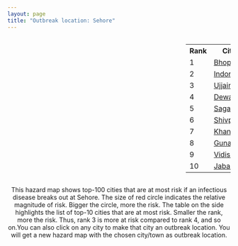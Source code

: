 ```yaml
---
layout: page
title: "Outbreak location: Sehore"
---
```

<div style="width: 100%; overflow: auto;">
<div style="width: 75%; float: left;">
<div id="mapid">
<script src="https://buda-magenta.github.io/hazard_map/load_map.js"></script>

<script>
var marker_outbreak = L.marker([23.115688, 77.066239],{"autoPan": true}).addTo(map); marker_outbreak.bindTooltip("Sehore").openTooltip();

var circle_1 = L.circle([23.258486, 77.401989], {"pane": "markerPane", "color": "red", "fill": true, "fillOpacity": 0.2, "fillRule": "evenodd", "lineCap": "round", "lineJoin": "round", "opacity": 1.0, "radius": 126875, "stroke": true, "weight": 3}).addTo(map);
circle_1.bindTooltip("Bhopal<br>rank: 1<br>hazard index: 0.126875")
circle_1.bindPopup('<a href="https://buda-magenta.github.io/hazard_map/Bhopal">Bhopal</a>')

var circle_2 = L.circle([22.720362, 75.868200], {"pane": "markerPane", "color": "red", "fill": true, "fillOpacity": 0.2, "fillRule": "evenodd", "lineCap": "round", "lineJoin": "round", "opacity": 1.0, "radius": 99525, "stroke": true, "weight": 3}).addTo(map);
circle_2.bindTooltip("Indore<br>rank: 2<br>hazard index: 0.099526")
circle_2.bindPopup('<a href="https://buda-magenta.github.io/hazard_map/Indore">Indore</a>')

var circle_3 = L.circle([23.174597, 75.785142], {"pane": "markerPane", "color": "red", "fill": true, "fillOpacity": 0.2, "fillRule": "evenodd", "lineCap": "round", "lineJoin": "round", "opacity": 1.0, "radius": 47608, "stroke": true, "weight": 3}).addTo(map);
circle_3.bindTooltip("Ujjain<br>rank: 3<br>hazard index: 0.047609")
circle_3.bindPopup('<a href="https://buda-magenta.github.io/hazard_map/Ujjain">Ujjain</a>')

var circle_4 = L.circle([23.000000, 76.166667], {"pane": "markerPane", "color": "red", "fill": true, "fillOpacity": 0.2, "fillRule": "evenodd", "lineCap": "round", "lineJoin": "round", "opacity": 1.0, "radius": 14692, "stroke": true, "weight": 3}).addTo(map);
circle_4.bindTooltip("Dewas<br>rank: 4<br>hazard index: 0.014692")
circle_4.bindPopup('<a href="https://buda-magenta.github.io/hazard_map/Dewas">Dewas</a>')

var circle_5 = L.circle([23.809612, 78.759114], {"pane": "markerPane", "color": "red", "fill": true, "fillOpacity": 0.2, "fillRule": "evenodd", "lineCap": "round", "lineJoin": "round", "opacity": 1.0, "radius": 10514, "stroke": true, "weight": 3}).addTo(map);
circle_5.bindTooltip("Sagar<br>rank: 5<br>hazard index: 0.010515")
circle_5.bindPopup('<a href="https://buda-magenta.github.io/hazard_map/Sagar">Sagar</a>')

var circle_6 = L.circle([25.375241, 77.828119], {"pane": "markerPane", "color": "red", "fill": true, "fillOpacity": 0.2, "fillRule": "evenodd", "lineCap": "round", "lineJoin": "round", "opacity": 1.0, "radius": 8869, "stroke": true, "weight": 3}).addTo(map);
circle_6.bindTooltip("Shivpuri<br>rank: 6<br>hazard index: 0.008869")
circle_6.bindPopup('<a href="https://buda-magenta.github.io/hazard_map/Shivpuri">Shivpuri</a>')

var circle_7 = L.circle([21.977864, 76.568828], {"pane": "markerPane", "color": "red", "fill": true, "fillOpacity": 0.2, "fillRule": "evenodd", "lineCap": "round", "lineJoin": "round", "opacity": 1.0, "radius": 6721, "stroke": true, "weight": 3}).addTo(map);
circle_7.bindTooltip("Khandwa<br>rank: 7<br>hazard index: 0.006721")
circle_7.bindPopup('<a href="https://buda-magenta.github.io/hazard_map/Khandwa">Khandwa</a>')

var circle_8 = L.circle([24.500000, 77.500000], {"pane": "markerPane", "color": "red", "fill": true, "fillOpacity": 0.2, "fillRule": "evenodd", "lineCap": "round", "lineJoin": "round", "opacity": 1.0, "radius": 6061, "stroke": true, "weight": 3}).addTo(map);
circle_8.bindTooltip("Guna<br>rank: 8<br>hazard index: 0.006061")
circle_8.bindPopup('<a href="https://buda-magenta.github.io/hazard_map/Guna">Guna</a>')

var circle_9 = L.circle([23.916667, 78.000000], {"pane": "markerPane", "color": "red", "fill": true, "fillOpacity": 0.2, "fillRule": "evenodd", "lineCap": "round", "lineJoin": "round", "opacity": 1.0, "radius": 6004, "stroke": true, "weight": 3}).addTo(map);
circle_9.bindTooltip("Vidisha<br>rank: 9<br>hazard index: 0.006004")
circle_9.bindPopup('<a href="https://buda-magenta.github.io/hazard_map/Vidisha">Vidisha</a>')

var circle_10 = L.circle([23.160894, 79.949770], {"pane": "markerPane", "color": "red", "fill": true, "fillOpacity": 0.2, "fillRule": "evenodd", "lineCap": "round", "lineJoin": "round", "opacity": 1.0, "radius": 5230, "stroke": true, "weight": 3}).addTo(map);
circle_10.bindTooltip("Jabalpur<br>rank: 10<br>hazard index: 0.005230")
circle_10.bindPopup('<a href="https://buda-magenta.github.io/hazard_map/Jabalpur">Jabalpur</a>')

var circle_11 = L.circle([26.915458, 75.818982], {"pane": "markerPane", "color": "red", "fill": true, "fillOpacity": 0.2, "fillRule": "evenodd", "lineCap": "round", "lineJoin": "round", "opacity": 1.0, "radius": 4974, "stroke": true, "weight": 3}).addTo(map);
circle_11.bindTooltip("Jaipur<br>rank: 11<br>hazard index: 0.004975")
circle_11.bindPopup('<a href="https://buda-magenta.github.io/hazard_map/Jaipur">Jaipur</a>')

var circle_12 = L.circle([22.600150, 77.926645], {"pane": "markerPane", "color": "red", "fill": true, "fillOpacity": 0.2, "fillRule": "evenodd", "lineCap": "round", "lineJoin": "round", "opacity": 1.0, "radius": 4964, "stroke": true, "weight": 3}).addTo(map);
circle_12.bindTooltip("Hoshangabad<br>rank: 12<br>hazard index: 0.004964")
circle_12.bindPopup('<a href="https://buda-magenta.github.io/hazard_map/Hoshangabad">Hoshangabad</a>')

var circle_13 = L.circle([23.587548, 75.675679], {"pane": "markerPane", "color": "red", "fill": true, "fillOpacity": 0.2, "fillRule": "evenodd", "lineCap": "round", "lineJoin": "round", "opacity": 1.0, "radius": 4579, "stroke": true, "weight": 3}).addTo(map);
circle_13.bindTooltip("Nagda<br>rank: 13<br>hazard index: 0.004579")
circle_13.bindPopup('<a href="https://buda-magenta.github.io/hazard_map/Nagda">Nagda</a>')

var circle_14 = L.circle([23.480592, 74.917790], {"pane": "markerPane", "color": "red", "fill": true, "fillOpacity": 0.2, "fillRule": "evenodd", "lineCap": "round", "lineJoin": "round", "opacity": 1.0, "radius": 4300, "stroke": true, "weight": 3}).addTo(map);
circle_14.bindTooltip("Ratlam<br>rank: 14<br>hazard index: 0.004300")
circle_14.bindPopup('<a href="https://buda-magenta.github.io/hazard_map/Ratlam">Ratlam</a>')

var circle_15 = L.circle([21.879616, 77.875681], {"pane": "markerPane", "color": "red", "fill": true, "fillOpacity": 0.2, "fillRule": "evenodd", "lineCap": "round", "lineJoin": "round", "opacity": 1.0, "radius": 3530, "stroke": true, "weight": 3}).addTo(map);
circle_15.bindTooltip("Betul<br>rank: 15<br>hazard index: 0.003531")
circle_15.bindPopup('<a href="https://buda-magenta.github.io/hazard_map/Betul">Betul</a>')

var circle_16 = L.circle([21.818774, 75.606458], {"pane": "markerPane", "color": "red", "fill": true, "fillOpacity": 0.2, "fillRule": "evenodd", "lineCap": "round", "lineJoin": "round", "opacity": 1.0, "radius": 2352, "stroke": true, "weight": 3}).addTo(map);
circle_16.bindTooltip("Khargone<br>rank: 16<br>hazard index: 0.002353")
circle_16.bindPopup('<a href="https://buda-magenta.github.io/hazard_map/Khargone">Khargone</a>')

var circle_17 = L.circle([26.203725, 78.157363], {"pane": "markerPane", "color": "red", "fill": true, "fillOpacity": 0.2, "fillRule": "evenodd", "lineCap": "round", "lineJoin": "round", "opacity": 1.0, "radius": 2198, "stroke": true, "weight": 3}).addTo(map);
circle_17.bindTooltip("Gwalior<br>rank: 17<br>hazard index: 0.002199")
circle_17.bindPopup('<a href="https://buda-magenta.github.io/hazard_map/Gwalior">Gwalior</a>')

var circle_18 = L.circle([28.651718, 77.221939], {"pane": "markerPane", "color": "red", "fill": true, "fillOpacity": 0.2, "fillRule": "evenodd", "lineCap": "round", "lineJoin": "round", "opacity": 1.0, "radius": 2100, "stroke": true, "weight": 3}).addTo(map);
circle_18.bindTooltip("Delhi<br>rank: 18<br>hazard index: 0.002101")
circle_18.bindPopup('<a href="https://buda-magenta.github.io/hazard_map/Delhi">Delhi</a>')

var circle_19 = L.circle([23.021624, 72.579707], {"pane": "markerPane", "color": "red", "fill": true, "fillOpacity": 0.2, "fillRule": "evenodd", "lineCap": "round", "lineJoin": "round", "opacity": 1.0, "radius": 1557, "stroke": true, "weight": 3}).addTo(map);
circle_19.bindTooltip("Ahmedabad<br>rank: 19<br>hazard index: 0.001558")
circle_19.bindPopup('<a href="https://buda-magenta.github.io/hazard_map/Ahmedabad">Ahmedabad</a>')

var circle_20 = L.circle([19.075990, 72.877393], {"pane": "markerPane", "color": "red", "fill": true, "fillOpacity": 0.2, "fillRule": "evenodd", "lineCap": "round", "lineJoin": "round", "opacity": 1.0, "radius": 1513, "stroke": true, "weight": 3}).addTo(map);
circle_20.bindTooltip("Mumbai<br>rank: 20<br>hazard index: 0.001514")
circle_20.bindPopup('<a href="https://buda-magenta.github.io/hazard_map/Mumbai">Mumbai</a>')

var circle_21 = L.circle([25.531031, 78.652689], {"pane": "markerPane", "color": "red", "fill": true, "fillOpacity": 0.2, "fillRule": "evenodd", "lineCap": "round", "lineJoin": "round", "opacity": 1.0, "radius": 1412, "stroke": true, "weight": 3}).addTo(map);
circle_21.bindTooltip("Jhansi<br>rank: 21<br>hazard index: 0.001412")
circle_21.bindPopup('<a href="https://buda-magenta.github.io/hazard_map/Jhansi">Jhansi</a>')

var circle_22 = L.circle([24.500000, 81.000000], {"pane": "markerPane", "color": "red", "fill": true, "fillOpacity": 0.2, "fillRule": "evenodd", "lineCap": "round", "lineJoin": "round", "opacity": 1.0, "radius": 1281, "stroke": true, "weight": 3}).addTo(map);
circle_22.bindTooltip("Satna<br>rank: 22<br>hazard index: 0.001282")
circle_22.bindPopup('<a href="https://buda-magenta.github.io/hazard_map/Satna">Satna</a>')

var circle_23 = L.circle([21.149813, 79.082056], {"pane": "markerPane", "color": "red", "fill": true, "fillOpacity": 0.2, "fillRule": "evenodd", "lineCap": "round", "lineJoin": "round", "opacity": 1.0, "radius": 1207, "stroke": true, "weight": 3}).addTo(map);
circle_23.bindTooltip("Nagpur<br>rank: 23<br>hazard index: 0.001208")
circle_23.bindPopup('<a href="https://buda-magenta.github.io/hazard_map/Nagpur">Nagpur</a>')

var circle_24 = L.circle([23.833962, 80.392456], {"pane": "markerPane", "color": "red", "fill": true, "fillOpacity": 0.2, "fillRule": "evenodd", "lineCap": "round", "lineJoin": "round", "opacity": 1.0, "radius": 1103, "stroke": true, "weight": 3}).addTo(map);
circle_24.bindTooltip("Murwara<br>rank: 24<br>hazard index: 0.001104")
circle_24.bindPopup('<a href="https://buda-magenta.github.io/hazard_map/Murwara">Murwara</a>')

var circle_25 = L.circle([24.759267, 81.655000], {"pane": "markerPane", "color": "red", "fill": true, "fillOpacity": 0.2, "fillRule": "evenodd", "lineCap": "round", "lineJoin": "round", "opacity": 1.0, "radius": 1058, "stroke": true, "weight": 3}).addTo(map);
circle_25.bindTooltip("Rewa<br>rank: 25<br>hazard index: 0.001058")
circle_25.bindPopup('<a href="https://buda-magenta.github.io/hazard_map/Rewa">Rewa</a>')

var circle_26 = L.circle([23.750000, 79.583333], {"pane": "markerPane", "color": "red", "fill": true, "fillOpacity": 0.2, "fillRule": "evenodd", "lineCap": "round", "lineJoin": "round", "opacity": 1.0, "radius": 1044, "stroke": true, "weight": 3}).addTo(map);
circle_26.bindTooltip("Damoh<br>rank: 26<br>hazard index: 0.001045")
circle_26.bindPopup('<a href="https://buda-magenta.github.io/hazard_map/Damoh">Damoh</a>')

var circle_27 = L.circle([25.196826, 76.000893], {"pane": "markerPane", "color": "red", "fill": true, "fillOpacity": 0.2, "fillRule": "evenodd", "lineCap": "round", "lineJoin": "round", "opacity": 1.0, "radius": 981, "stroke": true, "weight": 3}).addTo(map);
circle_27.bindTooltip("Kota<br>rank: 27<br>hazard index: 0.000981")
circle_27.bindPopup('<a href="https://buda-magenta.github.io/hazard_map/Kota">Kota</a>')

var circle_28 = L.circle([22.139831, 78.809645], {"pane": "markerPane", "color": "red", "fill": true, "fillOpacity": 0.2, "fillRule": "evenodd", "lineCap": "round", "lineJoin": "round", "opacity": 1.0, "radius": 795, "stroke": true, "weight": 3}).addTo(map);
circle_28.bindTooltip("Chhindwara<br>rank: 28<br>hazard index: 0.000796")
circle_28.bindPopup('<a href="https://buda-magenta.github.io/hazard_map/Chhindwara">Chhindwara</a>')

var circle_29 = L.circle([21.237947, 81.633683], {"pane": "markerPane", "color": "red", "fill": true, "fillOpacity": 0.2, "fillRule": "evenodd", "lineCap": "round", "lineJoin": "round", "opacity": 1.0, "radius": 672, "stroke": true, "weight": 3}).addTo(map);
circle_29.bindTooltip("Raipur<br>rank: 29<br>hazard index: 0.000672")
circle_29.bindPopup('<a href="https://buda-magenta.github.io/hazard_map/Raipur">Raipur</a>')

var circle_30 = L.circle([22.383333, 82.133333], {"pane": "markerPane", "color": "red", "fill": true, "fillOpacity": 0.2, "fillRule": "evenodd", "lineCap": "round", "lineJoin": "round", "opacity": 1.0, "radius": 659, "stroke": true, "weight": 3}).addTo(map);
circle_30.bindTooltip("Bilaspur<br>rank: 30<br>hazard index: 0.000659")
circle_30.bindPopup('<a href="https://buda-magenta.github.io/hazard_map/Bilaspur">Bilaspur</a>')

var circle_31 = L.circle([12.979120, 77.591300], {"pane": "markerPane", "color": "red", "fill": true, "fillOpacity": 0.2, "fillRule": "evenodd", "lineCap": "round", "lineJoin": "round", "opacity": 1.0, "radius": 597, "stroke": true, "weight": 3}).addTo(map);
circle_31.bindTooltip("Bangalore<br>rank: 31<br>hazard index: 0.000597")
circle_31.bindPopup('<a href="https://buda-magenta.github.io/hazard_map/Bangalore">Bangalore</a>')

var circle_32 = L.circle([18.521428, 73.854454], {"pane": "markerPane", "color": "red", "fill": true, "fillOpacity": 0.2, "fillRule": "evenodd", "lineCap": "round", "lineJoin": "round", "opacity": 1.0, "radius": 518, "stroke": true, "weight": 3}).addTo(map);
circle_32.bindTooltip("Pune<br>rank: 32<br>hazard index: 0.000518")
circle_32.bindPopup('<a href="https://buda-magenta.github.io/hazard_map/Pune">Pune</a>')

var circle_33 = L.circle([24.700385, 78.518668], {"pane": "markerPane", "color": "red", "fill": true, "fillOpacity": 0.2, "fillRule": "evenodd", "lineCap": "round", "lineJoin": "round", "opacity": 1.0, "radius": 444, "stroke": true, "weight": 3}).addTo(map);
circle_33.bindTooltip("Lalitpur<br>rank: 33<br>hazard index: 0.000445")
circle_33.bindPopup('<a href="https://buda-magenta.github.io/hazard_map/Lalitpur">Lalitpur</a>')

var circle_34 = L.circle([24.265131, 75.387182], {"pane": "markerPane", "color": "red", "fill": true, "fillOpacity": 0.2, "fillRule": "evenodd", "lineCap": "round", "lineJoin": "round", "opacity": 1.0, "radius": 425, "stroke": true, "weight": 3}).addTo(map);
circle_34.bindTooltip("Mandsaur<br>rank: 34<br>hazard index: 0.000425")
circle_34.bindPopup('<a href="https://buda-magenta.github.io/hazard_map/Mandsaur">Mandsaur</a>')

var circle_35 = L.circle([24.917151, 76.696403], {"pane": "markerPane", "color": "red", "fill": true, "fillOpacity": 0.2, "fillRule": "evenodd", "lineCap": "round", "lineJoin": "round", "opacity": 1.0, "radius": 418, "stroke": true, "weight": 3}).addTo(map);
circle_35.bindTooltip("Baran<br>rank: 35<br>hazard index: 0.000418")
circle_35.bindPopup('<a href="https://buda-magenta.github.io/hazard_map/Baran">Baran</a>')

var circle_36 = L.circle([20.993276, 75.839983], {"pane": "markerPane", "color": "red", "fill": true, "fillOpacity": 0.2, "fillRule": "evenodd", "lineCap": "round", "lineJoin": "round", "opacity": 1.0, "radius": 416, "stroke": true, "weight": 3}).addTo(map);
circle_36.bindTooltip("Bhusawal<br>rank: 36<br>hazard index: 0.000416")
circle_36.bindPopup('<a href="https://buda-magenta.github.io/hazard_map/Bhusawal">Bhusawal</a>')

var circle_37 = L.circle([17.388786, 78.461065], {"pane": "markerPane", "color": "red", "fill": true, "fillOpacity": 0.2, "fillRule": "evenodd", "lineCap": "round", "lineJoin": "round", "opacity": 1.0, "radius": 413, "stroke": true, "weight": 3}).addTo(map);
circle_37.bindTooltip("Hyderabad<br>rank: 37<br>hazard index: 0.000413")
circle_37.bindPopup('<a href="https://buda-magenta.github.io/hazard_map/Hyderabad">Hyderabad</a>')

var circle_38 = L.circle([26.469100, 74.639000], {"pane": "markerPane", "color": "red", "fill": true, "fillOpacity": 0.2, "fillRule": "evenodd", "lineCap": "round", "lineJoin": "round", "opacity": 1.0, "radius": 387, "stroke": true, "weight": 3}).addTo(map);
circle_38.bindTooltip("Ajmer<br>rank: 38<br>hazard index: 0.000387")
circle_38.bindPopup('<a href="https://buda-magenta.github.io/hazard_map/Ajmer">Ajmer</a>')

var circle_39 = L.circle([26.269722, 82.994425], {"pane": "markerPane", "color": "red", "fill": true, "fillOpacity": 0.2, "fillRule": "evenodd", "lineCap": "round", "lineJoin": "round", "opacity": 1.0, "radius": 381, "stroke": true, "weight": 3}).addTo(map);
circle_39.bindTooltip("Burhanpur<br>rank: 39<br>hazard index: 0.000382")
circle_39.bindPopup('<a href="https://buda-magenta.github.io/hazard_map/Burhanpur">Burhanpur</a>')

var circle_40 = L.circle([26.296772, 73.035143], {"pane": "markerPane", "color": "red", "fill": true, "fillOpacity": 0.2, "fillRule": "evenodd", "lineCap": "round", "lineJoin": "round", "opacity": 1.0, "radius": 322, "stroke": true, "weight": 3}).addTo(map);
circle_40.bindTooltip("Jodhpur<br>rank: 40<br>hazard index: 0.000323")
circle_40.bindPopup('<a href="https://buda-magenta.github.io/hazard_map/Jodhpur">Jodhpur</a>')

var circle_41 = L.circle([26.838100, 80.934600], {"pane": "markerPane", "color": "red", "fill": true, "fillOpacity": 0.2, "fillRule": "evenodd", "lineCap": "round", "lineJoin": "round", "opacity": 1.0, "radius": 320, "stroke": true, "weight": 3}).addTo(map);
circle_41.bindTooltip("Lucknow<br>rank: 41<br>hazard index: 0.000321")
circle_41.bindPopup('<a href="https://buda-magenta.github.io/hazard_map/Lucknow">Lucknow</a>')

var circle_42 = L.circle([13.083694, 80.270186], {"pane": "markerPane", "color": "red", "fill": true, "fillOpacity": 0.2, "fillRule": "evenodd", "lineCap": "round", "lineJoin": "round", "opacity": 1.0, "radius": 311, "stroke": true, "weight": 3}).addTo(map);
circle_42.bindTooltip("Chennai<br>rank: 42<br>hazard index: 0.000312")
circle_42.bindPopup('<a href="https://buda-magenta.github.io/hazard_map/Chennai">Chennai</a>')

var circle_43 = L.circle([22.305199, 70.802833], {"pane": "markerPane", "color": "red", "fill": true, "fillOpacity": 0.2, "fillRule": "evenodd", "lineCap": "round", "lineJoin": "round", "opacity": 1.0, "radius": 286, "stroke": true, "weight": 3}).addTo(map);
circle_43.bindTooltip("Rajkot<br>rank: 43<br>hazard index: 0.000287")
circle_43.bindPopup('<a href="https://buda-magenta.github.io/hazard_map/Rajkot">Rajkot</a>')

var circle_44 = L.circle([26.460914, 80.321759], {"pane": "markerPane", "color": "red", "fill": true, "fillOpacity": 0.2, "fillRule": "evenodd", "lineCap": "round", "lineJoin": "round", "opacity": 1.0, "radius": 281, "stroke": true, "weight": 3}).addTo(map);
circle_44.bindTooltip("Kanpur<br>rank: 44<br>hazard index: 0.000282")
circle_44.bindPopup('<a href="https://buda-magenta.github.io/hazard_map/Kanpur">Kanpur</a>')

var circle_45 = L.circle([21.170200, 72.831100], {"pane": "markerPane", "color": "red", "fill": true, "fillOpacity": 0.2, "fillRule": "evenodd", "lineCap": "round", "lineJoin": "round", "opacity": 1.0, "radius": 277, "stroke": true, "weight": 3}).addTo(map);
circle_45.bindTooltip("Surat<br>rank: 45<br>hazard index: 0.000278")
circle_45.bindPopup('<a href="https://buda-magenta.github.io/hazard_map/Surat">Surat</a>')

var circle_46 = L.circle([25.488773, 74.699613], {"pane": "markerPane", "color": "red", "fill": true, "fillOpacity": 0.2, "fillRule": "evenodd", "lineCap": "round", "lineJoin": "round", "opacity": 1.0, "radius": 256, "stroke": true, "weight": 3}).addTo(map);
circle_46.bindTooltip("Bhilwara<br>rank: 46<br>hazard index: 0.000257")
circle_46.bindPopup('<a href="https://buda-magenta.github.io/hazard_map/Bhilwara">Bhilwara</a>')

var circle_47 = L.circle([15.398403, 73.812918], {"pane": "markerPane", "color": "red", "fill": true, "fillOpacity": 0.2, "fillRule": "evenodd", "lineCap": "round", "lineJoin": "round", "opacity": 1.0, "radius": 252, "stroke": true, "weight": 3}).addTo(map);
circle_47.bindTooltip("Vasco Da Gama<br>rank: 47<br>hazard index: 0.000252")
circle_47.bindPopup('<a href="https://buda-magenta.github.io/hazard_map/Vasco_Da_Gama">Vasco Da Gama</a>')

var circle_48 = L.circle([19.169335, 77.311013], {"pane": "markerPane", "color": "red", "fill": true, "fillOpacity": 0.2, "fillRule": "evenodd", "lineCap": "round", "lineJoin": "round", "opacity": 1.0, "radius": 230, "stroke": true, "weight": 3}).addTo(map);
circle_48.bindTooltip("Nanded Waghala<br>rank: 48<br>hazard index: 0.000231")
circle_48.bindPopup('<a href="https://buda-magenta.github.io/hazard_map/Nanded_Waghala">Nanded Waghala</a>')

var circle_49 = L.circle([24.462465, 74.850114], {"pane": "markerPane", "color": "red", "fill": true, "fillOpacity": 0.2, "fillRule": "evenodd", "lineCap": "round", "lineJoin": "round", "opacity": 1.0, "radius": 220, "stroke": true, "weight": 3}).addTo(map);
circle_49.bindTooltip("Nimach<br>rank: 49<br>hazard index: 0.000220")
circle_49.bindPopup('<a href="https://buda-magenta.github.io/hazard_map/Nimach">Nimach</a>')

var circle_50 = L.circle([24.500000, 74.500000], {"pane": "markerPane", "color": "red", "fill": true, "fillOpacity": 0.2, "fillRule": "evenodd", "lineCap": "round", "lineJoin": "round", "opacity": 1.0, "radius": 204, "stroke": true, "weight": 3}).addTo(map);
circle_50.bindTooltip("Chittaurgarh<br>rank: 50<br>hazard index: 0.000205")
circle_50.bindPopup('<a href="https://buda-magenta.github.io/hazard_map/Chittaurgarh">Chittaurgarh</a>')

var circle_51 = L.circle([22.541418, 88.357691], {"pane": "markerPane", "color": "red", "fill": true, "fillOpacity": 0.2, "fillRule": "evenodd", "lineCap": "round", "lineJoin": "round", "opacity": 1.0, "radius": 189, "stroke": true, "weight": 3}).addTo(map);
circle_51.bindTooltip("Kolkata<br>rank: 51<br>hazard index: 0.000189")
circle_51.bindPopup('<a href="https://buda-magenta.github.io/hazard_map/Kolkata">Kolkata</a>')

var circle_52 = L.circle([27.175255, 78.009816], {"pane": "markerPane", "color": "red", "fill": true, "fillOpacity": 0.2, "fillRule": "evenodd", "lineCap": "round", "lineJoin": "round", "opacity": 1.0, "radius": 183, "stroke": true, "weight": 3}).addTo(map);
circle_52.bindTooltip("Agra<br>rank: 52<br>hazard index: 0.000184")
circle_52.bindPopup('<a href="https://buda-magenta.github.io/hazard_map/Agra">Agra</a>')

var circle_53 = L.circle([25.335649, 83.007629], {"pane": "markerPane", "color": "red", "fill": true, "fillOpacity": 0.2, "fillRule": "evenodd", "lineCap": "round", "lineJoin": "round", "opacity": 1.0, "radius": 175, "stroke": true, "weight": 3}).addTo(map);
circle_53.bindTooltip("Varanasi<br>rank: 53<br>hazard index: 0.000176")
circle_53.bindPopup('<a href="https://buda-magenta.github.io/hazard_map/Varanasi">Varanasi</a>')

var circle_54 = L.circle([20.843512, 75.525927], {"pane": "markerPane", "color": "red", "fill": true, "fillOpacity": 0.2, "fillRule": "evenodd", "lineCap": "round", "lineJoin": "round", "opacity": 1.0, "radius": 174, "stroke": true, "weight": 3}).addTo(map);
circle_54.bindTooltip("Jalgaon<br>rank: 54<br>hazard index: 0.000175")
circle_54.bindPopup('<a href="https://buda-magenta.github.io/hazard_map/Jalgaon">Jalgaon</a>')

var circle_55 = L.circle([25.438130, 81.833800], {"pane": "markerPane", "color": "red", "fill": true, "fillOpacity": 0.2, "fillRule": "evenodd", "lineCap": "round", "lineJoin": "round", "opacity": 1.0, "radius": 168, "stroke": true, "weight": 3}).addTo(map);
circle_55.bindTooltip("Allahabad<br>rank: 55<br>hazard index: 0.000169")
circle_55.bindPopup('<a href="https://buda-magenta.github.io/hazard_map/Allahabad">Allahabad</a>')

var circle_56 = L.circle([21.199035, 81.397955], {"pane": "markerPane", "color": "red", "fill": true, "fillOpacity": 0.2, "fillRule": "evenodd", "lineCap": "round", "lineJoin": "round", "opacity": 1.0, "radius": 167, "stroke": true, "weight": 3}).addTo(map);
circle_56.bindTooltip("Durg<br>rank: 56<br>hazard index: 0.000168")
circle_56.bindPopup('<a href="https://buda-magenta.github.io/hazard_map/Durg">Durg</a>')

var circle_57 = L.circle([24.578721, 73.686257], {"pane": "markerPane", "color": "red", "fill": true, "fillOpacity": 0.2, "fillRule": "evenodd", "lineCap": "round", "lineJoin": "round", "opacity": 1.0, "radius": 150, "stroke": true, "weight": 3}).addTo(map);
circle_57.bindTooltip("Udaipur<br>rank: 57<br>hazard index: 0.000151")
circle_57.bindPopup('<a href="https://buda-magenta.github.io/hazard_map/Udaipur">Udaipur</a>')

var circle_58 = L.circle([28.015929, 73.317137], {"pane": "markerPane", "color": "red", "fill": true, "fillOpacity": 0.2, "fillRule": "evenodd", "lineCap": "round", "lineJoin": "round", "opacity": 1.0, "radius": 140, "stroke": true, "weight": 3}).addTo(map);
circle_58.bindTooltip("Bikaner<br>rank: 58<br>hazard index: 0.000140")
circle_58.bindPopup('<a href="https://buda-magenta.github.io/hazard_map/Bikaner">Bikaner</a>')

var circle_59 = L.circle([25.609324, 85.123525], {"pane": "markerPane", "color": "red", "fill": true, "fillOpacity": 0.2, "fillRule": "evenodd", "lineCap": "round", "lineJoin": "round", "opacity": 1.0, "radius": 131, "stroke": true, "weight": 3}).addTo(map);
circle_59.bindTooltip("Patna<br>rank: 59<br>hazard index: 0.000132")
circle_59.bindPopup('<a href="https://buda-magenta.github.io/hazard_map/Patna">Patna</a>')

var circle_60 = L.circle([21.154541, 77.644296], {"pane": "markerPane", "color": "red", "fill": true, "fillOpacity": 0.2, "fillRule": "evenodd", "lineCap": "round", "lineJoin": "round", "opacity": 1.0, "radius": 131, "stroke": true, "weight": 3}).addTo(map);
circle_60.bindTooltip("Amravati<br>rank: 60<br>hazard index: 0.000131")
circle_60.bindPopup('<a href="https://buda-magenta.github.io/hazard_map/Amravati">Amravati</a>')

var circle_61 = L.circle([22.297314, 73.194257], {"pane": "markerPane", "color": "red", "fill": true, "fillOpacity": 0.2, "fillRule": "evenodd", "lineCap": "round", "lineJoin": "round", "opacity": 1.0, "radius": 128, "stroke": true, "weight": 3}).addTo(map);
circle_61.bindTooltip("Vadodara<br>rank: 61<br>hazard index: 0.000128")
circle_61.bindPopup('<a href="https://buda-magenta.github.io/hazard_map/Vadodara">Vadodara</a>')

var circle_62 = L.circle([20.761862, 77.192172], {"pane": "markerPane", "color": "red", "fill": true, "fillOpacity": 0.2, "fillRule": "evenodd", "lineCap": "round", "lineJoin": "round", "opacity": 1.0, "radius": 126, "stroke": true, "weight": 3}).addTo(map);
circle_62.bindTooltip("Akola<br>rank: 62<br>hazard index: 0.000126")
circle_62.bindPopup('<a href="https://buda-magenta.github.io/hazard_map/Akola">Akola</a>')

var circle_63 = L.circle([16.508759, 80.618510], {"pane": "markerPane", "color": "red", "fill": true, "fillOpacity": 0.2, "fillRule": "evenodd", "lineCap": "round", "lineJoin": "round", "opacity": 1.0, "radius": 120, "stroke": true, "weight": 3}).addTo(map);
circle_63.bindTooltip("Vijayawada<br>rank: 63<br>hazard index: 0.000121")
circle_63.bindPopup('<a href="https://buda-magenta.github.io/hazard_map/Vijayawada">Vijayawada</a>')

var circle_64 = L.circle([26.588559, 74.861097], {"pane": "markerPane", "color": "red", "fill": true, "fillOpacity": 0.2, "fillRule": "evenodd", "lineCap": "round", "lineJoin": "round", "opacity": 1.0, "radius": 110, "stroke": true, "weight": 3}).addTo(map);
circle_64.bindTooltip("Kishangarh<br>rank: 64<br>hazard index: 0.000111")
circle_64.bindPopup('<a href="https://buda-magenta.github.io/hazard_map/Kishangarh">Kishangarh</a>')

var circle_65 = L.circle([26.229141, 76.304533], {"pane": "markerPane", "color": "red", "fill": true, "fillOpacity": 0.2, "fillRule": "evenodd", "lineCap": "round", "lineJoin": "round", "opacity": 1.0, "radius": 109, "stroke": true, "weight": 3}).addTo(map);
circle_65.bindTooltip("Sawai Madhopur<br>rank: 65<br>hazard index: 0.000110")
circle_65.bindPopup('<a href="https://buda-magenta.github.io/hazard_map/Sawai_Madhopur">Sawai Madhopur</a>')

var circle_66 = L.circle([23.493079, 74.348402], {"pane": "markerPane", "color": "red", "fill": true, "fillOpacity": 0.2, "fillRule": "evenodd", "lineCap": "round", "lineJoin": "round", "opacity": 1.0, "radius": 106, "stroke": true, "weight": 3}).addTo(map);
circle_66.bindTooltip("Banswara<br>rank: 66<br>hazard index: 0.000106")
circle_66.bindPopup('<a href="https://buda-magenta.github.io/hazard_map/Banswara">Banswara</a>')

var circle_67 = L.circle([19.194329, 72.970178], {"pane": "markerPane", "color": "red", "fill": true, "fillOpacity": 0.2, "fillRule": "evenodd", "lineCap": "round", "lineJoin": "round", "opacity": 1.0, "radius": 104, "stroke": true, "weight": 3}).addTo(map);
circle_67.bindTooltip("Thane<br>rank: 67<br>hazard index: 0.000105")
circle_67.bindPopup('<a href="https://buda-magenta.github.io/hazard_map/Thane">Thane</a>')

var circle_68 = L.circle([24.197443, 82.666145], {"pane": "markerPane", "color": "red", "fill": true, "fillOpacity": 0.2, "fillRule": "evenodd", "lineCap": "round", "lineJoin": "round", "opacity": 1.0, "radius": 99, "stroke": true, "weight": 3}).addTo(map);
circle_68.bindTooltip("Singrauli<br>rank: 68<br>hazard index: 0.000100")
circle_68.bindPopup('<a href="https://buda-magenta.github.io/hazard_map/Singrauli">Singrauli</a>')

var circle_69 = L.circle([28.402979, 77.310384], {"pane": "markerPane", "color": "red", "fill": true, "fillOpacity": 0.2, "fillRule": "evenodd", "lineCap": "round", "lineJoin": "round", "opacity": 1.0, "radius": 90, "stroke": true, "weight": 3}).addTo(map);
circle_69.bindTooltip("Faridabad<br>rank: 69<br>hazard index: 0.000090")
circle_69.bindPopup('<a href="https://buda-magenta.github.io/hazard_map/Faridabad">Faridabad</a>')

var circle_70 = L.circle([17.723128, 83.301284], {"pane": "markerPane", "color": "red", "fill": true, "fillOpacity": 0.2, "fillRule": "evenodd", "lineCap": "round", "lineJoin": "round", "opacity": 1.0, "radius": 86, "stroke": true, "weight": 3}).addTo(map);
circle_70.bindTooltip("Visakhapatnam<br>rank: 70<br>hazard index: 0.000086")
circle_70.bindPopup('<a href="https://buda-magenta.github.io/hazard_map/Visakhapatnam">Visakhapatnam</a>')

var circle_71 = L.circle([26.122147, 75.663754], {"pane": "markerPane", "color": "red", "fill": true, "fillOpacity": 0.2, "fillRule": "evenodd", "lineCap": "round", "lineJoin": "round", "opacity": 1.0, "radius": 77, "stroke": true, "weight": 3}).addTo(map);
circle_71.bindTooltip("Tonk<br>rank: 71<br>hazard index: 0.000078")
circle_71.bindPopup('<a href="https://buda-magenta.github.io/hazard_map/Tonk">Tonk</a>')

var circle_72 = L.circle([20.011247, 73.790236], {"pane": "markerPane", "color": "red", "fill": true, "fillOpacity": 0.2, "fillRule": "evenodd", "lineCap": "round", "lineJoin": "round", "opacity": 1.0, "radius": 76, "stroke": true, "weight": 3}).addTo(map);
circle_72.bindTooltip("Nashik<br>rank: 72<br>hazard index: 0.000076")
circle_72.bindPopup('<a href="https://buda-magenta.github.io/hazard_map/Nashik">Nashik</a>')

var circle_73 = L.circle([27.639077, 76.614452], {"pane": "markerPane", "color": "red", "fill": true, "fillOpacity": 0.2, "fillRule": "evenodd", "lineCap": "round", "lineJoin": "round", "opacity": 1.0, "radius": 74, "stroke": true, "weight": 3}).addTo(map);
circle_73.bindTooltip("Alwar<br>rank: 73<br>hazard index: 0.000074")
circle_73.bindPopup('<a href="https://buda-magenta.github.io/hazard_map/Alwar">Alwar</a>')

var circle_74 = L.circle([21.517410, 70.464275], {"pane": "markerPane", "color": "red", "fill": true, "fillOpacity": 0.2, "fillRule": "evenodd", "lineCap": "round", "lineJoin": "round", "opacity": 1.0, "radius": 71, "stroke": true, "weight": 3}).addTo(map);
circle_74.bindTooltip("Junagadh<br>rank: 74<br>hazard index: 0.000071")
circle_74.bindPopup('<a href="https://buda-magenta.github.io/hazard_map/Junagadh">Junagadh</a>')

var circle_75 = L.circle([17.980609, 79.598212], {"pane": "markerPane", "color": "red", "fill": true, "fillOpacity": 0.2, "fillRule": "evenodd", "lineCap": "round", "lineJoin": "round", "opacity": 1.0, "radius": 65, "stroke": true, "weight": 3}).addTo(map);
circle_75.bindTooltip("Warangal<br>rank: 75<br>hazard index: 0.000065")
circle_75.bindPopup('<a href="https://buda-magenta.github.io/hazard_map/Warangal">Warangal</a>')

var circle_76 = L.circle([27.209822, 79.048137], {"pane": "markerPane", "color": "red", "fill": true, "fillOpacity": 0.2, "fillRule": "evenodd", "lineCap": "round", "lineJoin": "round", "opacity": 1.0, "radius": 64, "stroke": true, "weight": 3}).addTo(map);
circle_76.bindTooltip("Mainpuri<br>rank: 76<br>hazard index: 0.000064")
circle_76.bindPopup('<a href="https://buda-magenta.github.io/hazard_map/Mainpuri">Mainpuri</a>')

var circle_77 = L.circle([22.689507, 72.871520], {"pane": "markerPane", "color": "red", "fill": true, "fillOpacity": 0.2, "fillRule": "evenodd", "lineCap": "round", "lineJoin": "round", "opacity": 1.0, "radius": 60, "stroke": true, "weight": 3}).addTo(map);
circle_77.bindTooltip("Nadiad<br>rank: 77<br>hazard index: 0.000061")
circle_77.bindPopup('<a href="https://buda-magenta.github.io/hazard_map/Nadiad">Nadiad</a>')

var circle_78 = L.circle([20.259399, 76.976203], {"pane": "markerPane", "color": "red", "fill": true, "fillOpacity": 0.2, "fillRule": "evenodd", "lineCap": "round", "lineJoin": "round", "opacity": 1.0, "radius": 58, "stroke": true, "weight": 3}).addTo(map);
circle_78.bindTooltip("Malegaon<br>rank: 78<br>hazard index: 0.000058")
circle_78.bindPopup('<a href="https://buda-magenta.github.io/hazard_map/Malegaon">Malegaon</a>')

var circle_79 = L.circle([18.627929, 73.800983], {"pane": "markerPane", "color": "red", "fill": true, "fillOpacity": 0.2, "fillRule": "evenodd", "lineCap": "round", "lineJoin": "round", "opacity": 1.0, "radius": 57, "stroke": true, "weight": 3}).addTo(map);
circle_79.bindTooltip("Pimpri Chinchwad<br>rank: 79<br>hazard index: 0.000058")
circle_79.bindPopup('<a href="https://buda-magenta.github.io/hazard_map/Pimpri_Chinchwad">Pimpri Chinchwad</a>')

var circle_80 = L.circle([22.558499, 72.962563], {"pane": "markerPane", "color": "red", "fill": true, "fillOpacity": 0.2, "fillRule": "evenodd", "lineCap": "round", "lineJoin": "round", "opacity": 1.0, "radius": 55, "stroke": true, "weight": 3}).addTo(map);
circle_80.bindTooltip("Anand<br>rank: 80<br>hazard index: 0.000055")
circle_80.bindPopup('<a href="https://buda-magenta.github.io/hazard_map/Anand">Anand</a>')

var circle_81 = L.circle([30.909016, 75.851601], {"pane": "markerPane", "color": "red", "fill": true, "fillOpacity": 0.2, "fillRule": "evenodd", "lineCap": "round", "lineJoin": "round", "opacity": 1.0, "radius": 54, "stroke": true, "weight": 3}).addTo(map);
circle_81.bindTooltip("Ludhiana<br>rank: 81<br>hazard index: 0.000055")
circle_81.bindPopup('<a href="https://buda-magenta.github.io/hazard_map/Ludhiana">Ludhiana</a>')

var circle_82 = L.circle([23.122634, 83.198189], {"pane": "markerPane", "color": "red", "fill": true, "fillOpacity": 0.2, "fillRule": "evenodd", "lineCap": "round", "lineJoin": "round", "opacity": 1.0, "radius": 54, "stroke": true, "weight": 3}).addTo(map);
circle_82.bindTooltip("Ambikapur<br>rank: 82<br>hazard index: 0.000054")
circle_82.bindPopup('<a href="https://buda-magenta.github.io/hazard_map/Ambikapur">Ambikapur</a>')

var circle_83 = L.circle([19.250000, 74.750000], {"pane": "markerPane", "color": "red", "fill": true, "fillOpacity": 0.2, "fillRule": "evenodd", "lineCap": "round", "lineJoin": "round", "opacity": 1.0, "radius": 53, "stroke": true, "weight": 3}).addTo(map);
circle_83.bindTooltip("Ahmadnagar<br>rank: 83<br>hazard index: 0.000054")
circle_83.bindPopup('<a href="https://buda-magenta.github.io/hazard_map/Ahmadnagar">Ahmadnagar</a>')

var circle_84 = L.circle([27.662826, 75.027926], {"pane": "markerPane", "color": "red", "fill": true, "fillOpacity": 0.2, "fillRule": "evenodd", "lineCap": "round", "lineJoin": "round", "opacity": 1.0, "radius": 53, "stroke": true, "weight": 3}).addTo(map);
circle_84.bindTooltip("Sikar<br>rank: 84<br>hazard index: 0.000053")
circle_84.bindPopup('<a href="https://buda-magenta.github.io/hazard_map/Sikar">Sikar</a>')

var circle_85 = L.circle([25.604091, 73.415609], {"pane": "markerPane", "color": "red", "fill": true, "fillOpacity": 0.2, "fillRule": "evenodd", "lineCap": "round", "lineJoin": "round", "opacity": 1.0, "radius": 51, "stroke": true, "weight": 3}).addTo(map);
circle_85.bindTooltip("Pali<br>rank: 85<br>hazard index: 0.000052")
circle_85.bindPopup('<a href="https://buda-magenta.github.io/hazard_map/Pali">Pali</a>')

var circle_86 = L.circle([20.972740, 80.691555], {"pane": "markerPane", "color": "red", "fill": true, "fillOpacity": 0.2, "fillRule": "evenodd", "lineCap": "round", "lineJoin": "round", "opacity": 1.0, "radius": 50, "stroke": true, "weight": 3}).addTo(map);
circle_86.bindTooltip("Rajnandgaon<br>rank: 86<br>hazard index: 0.000050")
circle_86.bindPopup('<a href="https://buda-magenta.github.io/hazard_map/Rajnandgaon">Rajnandgaon</a>')

var circle_87 = L.circle([19.439885, 72.880383], {"pane": "markerPane", "color": "red", "fill": true, "fillOpacity": 0.2, "fillRule": "evenodd", "lineCap": "round", "lineJoin": "round", "opacity": 1.0, "radius": 49, "stroke": true, "weight": 3}).addTo(map);
circle_87.bindTooltip("Vasai<br>rank: 87<br>hazard index: 0.000049")
circle_87.bindPopup('<a href="https://buda-magenta.github.io/hazard_map/Vasai">Vasai</a>')

var circle_88 = L.circle([19.290314, 76.602903], {"pane": "markerPane", "color": "red", "fill": true, "fillOpacity": 0.2, "fillRule": "evenodd", "lineCap": "round", "lineJoin": "round", "opacity": 1.0, "radius": 42, "stroke": true, "weight": 3}).addTo(map);
circle_88.bindTooltip("Parbhani<br>rank: 88<br>hazard index: 0.000043")
circle_88.bindPopup('<a href="https://buda-magenta.github.io/hazard_map/Parbhani">Parbhani</a>')

var circle_89 = L.circle([21.145629, 80.268387], {"pane": "markerPane", "color": "red", "fill": true, "fillOpacity": 0.2, "fillRule": "evenodd", "lineCap": "round", "lineJoin": "round", "opacity": 1.0, "radius": 40, "stroke": true, "weight": 3}).addTo(map);
circle_89.bindTooltip("Gondiya<br>rank: 89<br>hazard index: 0.000041")
circle_89.bindPopup('<a href="https://buda-magenta.github.io/hazard_map/Gondiya">Gondiya</a>')

var circle_90 = L.circle([26.653396, 77.624206], {"pane": "markerPane", "color": "red", "fill": true, "fillOpacity": 0.2, "fillRule": "evenodd", "lineCap": "round", "lineJoin": "round", "opacity": 1.0, "radius": 40, "stroke": true, "weight": 3}).addTo(map);
circle_90.bindTooltip("Dhaulpur<br>rank: 90<br>hazard index: 0.000041")
circle_90.bindPopup('<a href="https://buda-magenta.github.io/hazard_map/Dhaulpur">Dhaulpur</a>')

var circle_91 = L.circle([19.918233, 75.868625], {"pane": "markerPane", "color": "red", "fill": true, "fillOpacity": 0.2, "fillRule": "evenodd", "lineCap": "round", "lineJoin": "round", "opacity": 1.0, "radius": 39, "stroke": true, "weight": 3}).addTo(map);
circle_91.bindTooltip("Jalna<br>rank: 91<br>hazard index: 0.000040")
circle_91.bindPopup('<a href="https://buda-magenta.github.io/hazard_map/Jalna">Jalna</a>')

var circle_92 = L.circle([22.750000, 71.666667], {"pane": "markerPane", "color": "red", "fill": true, "fillOpacity": 0.2, "fillRule": "evenodd", "lineCap": "round", "lineJoin": "round", "opacity": 1.0, "radius": 39, "stroke": true, "weight": 3}).addTo(map);
circle_92.bindTooltip("Surendranagar<br>rank: 92<br>hazard index: 0.000040")
circle_92.bindPopup('<a href="https://buda-magenta.github.io/hazard_map/Surendranagar">Surendranagar</a>')

var circle_93 = L.circle([22.519770, 82.629515], {"pane": "markerPane", "color": "red", "fill": true, "fillOpacity": 0.2, "fillRule": "evenodd", "lineCap": "round", "lineJoin": "round", "opacity": 1.0, "radius": 39, "stroke": true, "weight": 3}).addTo(map);
circle_93.bindTooltip("Korba<br>rank: 93<br>hazard index: 0.000039")
circle_93.bindPopup('<a href="https://buda-magenta.github.io/hazard_map/Korba">Korba</a>')

var circle_94 = L.circle([27.633333, 77.583333], {"pane": "markerPane", "color": "red", "fill": true, "fillOpacity": 0.2, "fillRule": "evenodd", "lineCap": "round", "lineJoin": "round", "opacity": 1.0, "radius": 36, "stroke": true, "weight": 3}).addTo(map);
circle_94.bindTooltip("Mathura<br>rank: 94<br>hazard index: 0.000037")
circle_94.bindPopup('<a href="https://buda-magenta.github.io/hazard_map/Mathura">Mathura</a>')

var circle_95 = L.circle([21.200996, 81.335426], {"pane": "markerPane", "color": "red", "fill": true, "fillOpacity": 0.2, "fillRule": "evenodd", "lineCap": "round", "lineJoin": "round", "opacity": 1.0, "radius": 35, "stroke": true, "weight": 3}).addTo(map);
circle_95.bindTooltip("Bhilai Nagar<br>rank: 95<br>hazard index: 0.000036")
circle_95.bindPopup('<a href="https://buda-magenta.github.io/hazard_map/Bhilai_Nagar">Bhilai Nagar</a>')

var circle_96 = L.circle([26.718324, 79.090254], {"pane": "markerPane", "color": "red", "fill": true, "fillOpacity": 0.2, "fillRule": "evenodd", "lineCap": "round", "lineJoin": "round", "opacity": 1.0, "radius": 35, "stroke": true, "weight": 3}).addTo(map);
circle_96.bindTooltip("Etawah<br>rank: 96<br>hazard index: 0.000036")
circle_96.bindPopup('<a href="https://buda-magenta.github.io/hazard_map/Etawah">Etawah</a>')

var circle_97 = L.circle([11.001812, 76.962843], {"pane": "markerPane", "color": "red", "fill": true, "fillOpacity": 0.2, "fillRule": "evenodd", "lineCap": "round", "lineJoin": "round", "opacity": 1.0, "radius": 34, "stroke": true, "weight": 3}).addTo(map);
circle_97.bindTooltip("Coimbatore<br>rank: 97<br>hazard index: 0.000034")
circle_97.bindPopup('<a href="https://buda-magenta.github.io/hazard_map/Coimbatore">Coimbatore</a>')

var circle_98 = L.circle([20.905700, 70.378100], {"pane": "markerPane", "color": "red", "fill": true, "fillOpacity": 0.2, "fillRule": "evenodd", "lineCap": "round", "lineJoin": "round", "opacity": 1.0, "radius": 34, "stroke": true, "weight": 3}).addTo(map);
circle_98.bindTooltip("Veraval<br>rank: 98<br>hazard index: 0.000034")
circle_98.bindPopup('<a href="https://buda-magenta.github.io/hazard_map/Veraval">Veraval</a>')

var circle_99 = L.circle([26.500000, 78.750000], {"pane": "markerPane", "color": "red", "fill": true, "fillOpacity": 0.2, "fillRule": "evenodd", "lineCap": "round", "lineJoin": "round", "opacity": 1.0, "radius": 33, "stroke": true, "weight": 3}).addTo(map);
circle_99.bindTooltip("Bhind<br>rank: 99<br>hazard index: 0.000033")
circle_99.bindPopup('<a href="https://buda-magenta.github.io/hazard_map/Bhind">Bhind</a>')

var circle_100 = L.circle([26.099214, 74.312704], {"pane": "markerPane", "color": "red", "fill": true, "fillOpacity": 0.2, "fillRule": "evenodd", "lineCap": "round", "lineJoin": "round", "opacity": 1.0, "radius": 32, "stroke": true, "weight": 3}).addTo(map);
circle_100.bindTooltip("Beawar<br>rank: 100<br>hazard index: 0.000033")
circle_100.bindPopup('<a href="https://buda-magenta.github.io/hazard_map/Beawar">Beawar</a>')
</script>
</div>
</div>


<div style="width: 20%; float: right;">
<table>
<tr>
<th>Rank</th>
<th>City</th>
</tr>

<tr>
<td>1</td>
<td><a href="https://buda-magenta.github.io/hazard_map/Bhopal">Bhopal</a></td>
</tr>

<tr>
<td>2</td>
<td><a href="https://buda-magenta.github.io/hazard_map/Indore">Indore</a></td>
</tr>

<tr>
<td>3</td>
<td><a href="https://buda-magenta.github.io/hazard_map/Ujjain">Ujjain</a></td>
</tr>

<tr>
<td>4</td>
<td><a href="https://buda-magenta.github.io/hazard_map/Dewas">Dewas</a></td>
</tr>

<tr>
<td>5</td>
<td><a href="https://buda-magenta.github.io/hazard_map/Sagar">Sagar</a></td>
</tr>

<tr>
<td>6</td>
<td><a href="https://buda-magenta.github.io/hazard_map/Shivpuri">Shivpuri</a></td>
</tr>

<tr>
<td>7</td>
<td><a href="https://buda-magenta.github.io/hazard_map/Khandwa">Khandwa</a></td>
</tr>

<tr>
<td>8</td>
<td><a href="https://buda-magenta.github.io/hazard_map/Guna">Guna</a></td>
</tr>

<tr>
<td>9</td>
<td><a href="https://buda-magenta.github.io/hazard_map/Vidisha">Vidisha</a></td>
</tr>

<tr>
<td>10</td>
<td><a href="https://buda-magenta.github.io/hazard_map/Jabalpur">Jabalpur</a></td>
</tr>

</table>
</div>
</div>


<p align="center">This hazard map shows top-100 cities that are at most risk if an infectious disease breaks out at Sehore. The size of red circle indicates the relative magnitude of risk. Bigger the circle, more the risk. The table on the side highlights the list of top-10 cities that are at most risk. Smaller the rank, more the risk. Thus, rank 3 is more at risk compared to rank 4, and so on.You can also click on any city to make that city an outbreak location. You will get a new hazard map with the chosen city/town as outbreak location.
</p>